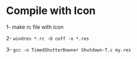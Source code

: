 # Compile with Icon

1- make rc file with icon

2- `windres *.rc -O coff -o *.res`

3- `gcc -o TimedShutterDowner Shutdown-T.c my.res`
